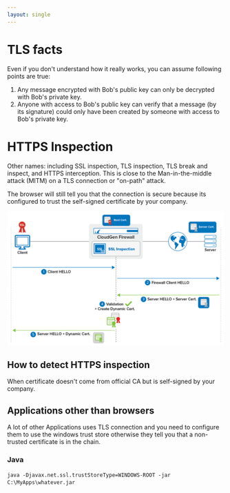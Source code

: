 ```yaml
---
layout: single
---
```


# TLS facts
Even if you don't understand how it really works, you can assume following points are true:

1. Any message encrypted with Bob's public key can only be decrypted with Bob's private key.
2. Anyone with access to Bob's public key can verify that a message (by its signature) could only have been created by someone with access to Bob's private key. 

# HTTPS Inspection
Other names: including SSL inspection, TLS inspection, TLS break and inspect, and HTTPS interception.
This is close to the Man-in-the-middle attack (MITM) on a TLS connection or "on-path" attack.

The browser will still tell you that the connection is secure because its configured to trust the self-signed certificate by your company.

![TLS inspection](/assets/images/software-engineering/https/outbound_tls_inspection.png)

## How to detect HTTPS inspection
When certificate doesn't come from official CA but is self-signed by your company. 

## Applications other than browsers
A lot of other Applications uses TLS connection and you need to configure them to use the windows trust store otherwise they tell you that a non-trusted certificate is in the chain. 

### Java
```java -Djavax.net.ssl.trustStoreType=WINDOWS-ROOT -jar C:\MyApps\whatever.jar```